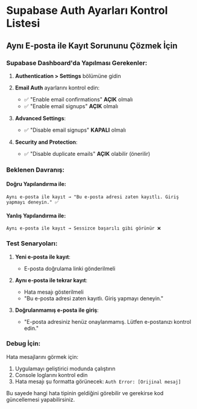 # Supabase Auth Ayarları Kontrol Listesi

## Aynı E-posta ile Kayıt Sorununu Çözmek İçin

### Supabase Dashboard'da Yapılması Gerekenler:

1. **Authentication > Settings** bölümüne gidin

2. **Email Auth** ayarlarını kontrol edin:
   - ✅ "Enable email confirmations" **AÇIK** olmalı
   - ✅ "Enable email signups" **AÇIK** olmalı

3. **Advanced Settings**:
   - ✅ "Disable email signups" **KAPALI** olmalı

4. **Security and Protection**:
   - ✅ "Disable duplicate emails" **AÇIK** olabilir (önerilir)

### Beklenen Davranış:

#### Doğru Yapılandırma ile:
```
Aynı e-posta ile kayıt → "Bu e-posta adresi zaten kayıtlı. Giriş yapmayı deneyin." ✅
```

#### Yanlış Yapılandırma ile:
```
Aynı e-posta ile kayıt → Sessizce başarılı gibi görünür ❌
```

### Test Senaryoları:

1. **Yeni e-posta ile kayıt**: 
   - E-posta doğrulama linki gönderilmeli
   
2. **Aynı e-posta ile tekrar kayıt**:
   - Hata mesajı gösterilmeli
   - "Bu e-posta adresi zaten kayıtlı. Giriş yapmayı deneyin."

3. **Doğrulanmamış e-posta ile giriş**:
   - "E-posta adresiniz henüz onaylanmamış. Lütfen e-postanızı kontrol edin."

### Debug İçin:

Hata mesajlarını görmek için:
1. Uygulamayı geliştirici modunda çalıştırın
2. Console loglarını kontrol edin
3. Hata mesajı şu formatta görünecek: `Auth Error: [Orijinal mesaj]`

Bu sayede hangi hata tipinin geldiğini görebilir ve gerekirse kod güncellemesi yapabilirsiniz.
